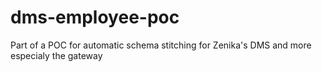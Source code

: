 # dms-employee-poc
Part of a POC for automatic schema stitching for Zenika's DMS and more especialy the gateway
